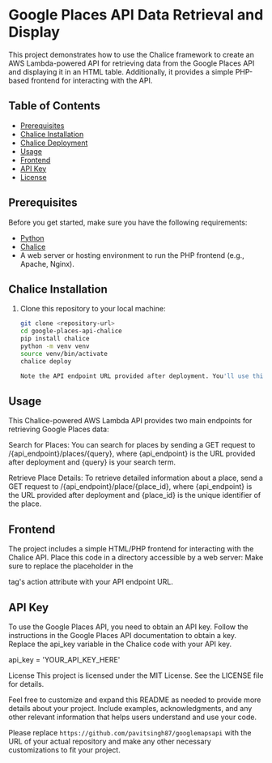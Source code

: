 # Google Places API Data Retrieval and Display

This project demonstrates how to use the Chalice framework to create an AWS Lambda-powered API for retrieving data from the Google Places API and displaying it in an HTML table. Additionally, it provides a simple PHP-based frontend for interacting with the API.

## Table of Contents

- [Prerequisites](#prerequisites)
- [Chalice Installation](#chalice-installation)
- [Chalice Deployment](#chalice-deployment)
- [Usage](#usage)
- [Frontend](#frontend)
- [API Key](#api-key)
- [License](#license)

## Prerequisites

Before you get started, make sure you have the following requirements:

- [Python](https://www.python.org/downloads/)
- [Chalice](https://chalice.readthedocs.io/en/latest/)
- A web server or hosting environment to run the PHP frontend (e.g., Apache, Nginx).

## Chalice Installation

1. Clone this repository to your local machine:

   ```bash
   git clone <repository-url>
   cd google-places-api-chalice
   pip install chalice
   python -m venv venv
   source venv/bin/activate
   chalice deploy

   Note the API endpoint URL provided after deployment. You'll use this URL to interact with the API.
   ```

## Usage

This Chalice-powered AWS Lambda API provides two main endpoints for retrieving Google Places data:

Search for Places: You can search for places by sending a GET request to /{api_endpoint}/places/{query}, where {api_endpoint} is the URL provided after deployment and {query} is your search term.

Retrieve Place Details: To retrieve detailed information about a place, send a GET request to /{api_endpoint}/place/{place_id}, where {api_endpoint} is the URL provided after deployment and {place_id} is the unique identifier of the place.

## Frontend

The project includes a simple HTML/PHP frontend for interacting with the Chalice API. Place this code in a directory accessible by a web server:
Make sure to replace the placeholder in the <form> tag's action attribute with your API endpoint URL.

## API Key

To use the Google Places API, you need to obtain an API key. Follow the instructions in the Google Places API documentation to obtain a key. Replace the api_key variable in the Chalice code with your API key.

api_key = 'YOUR_API_KEY_HERE'

License
This project is licensed under the MIT License. See the LICENSE file for details.

Feel free to customize and expand this README as needed to provide more details about your project. Include examples, acknowledgments, and any other relevant information that helps users understand and use your code.

Please replace `https://github.com/pavitsingh87/googlemapsapi` with the URL of your actual repository and make any other necessary customizations to fit your project.
